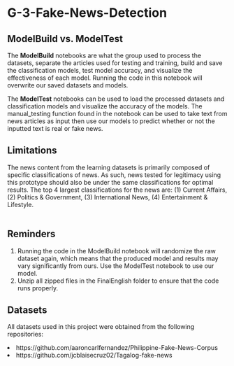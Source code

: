 # G-3-Fake-News-Detection

## ModelBuild vs. ModelTest

The **ModelBuild** notebooks are what the group used to process the datasets, separate the articles used for testing and training, build and save the classification models, test model accuracy, and visualize the effectiveness of each model. Running the code in this notebook will overwrite our saved datasets and models.

The **ModelTest** notebooks can be used to load the processed datasets and classification models and visualize the accuracy of the models. The manual_testing function found in the notebook can be used to take text from news articles as input then use our models to predict whether or not the inputted text is real or fake news.

## Limitations

The news content from the learning datasets is primarily composed of specific classifications of news. As such, news tested for legitimacy using this prototype should also be under the same classifications for optimal results. The top 4 largest classifications for the news are: (1) Current Affairs, (2) Politics & Government, (3) International News, (4) Entertainment & Lifestyle.<br><br>

## Reminders
1. Running the code in the ModelBuild notebook will randomize the raw dataset again, which means that the produced model and results may vary significantly from ours. Use the ModelTest notebook to use our model. <br>
2. Unzip all zipped files in the FinalEnglish folder to ensure that the code runs properly.

## Datasets
All datasets used in this project were obtained from the following repositories:
<li> https://github.com/aaroncarlfernandez/Philippine-Fake-News-Corpus
<li> https://github.com/jcblaisecruz02/Tagalog-fake-news
